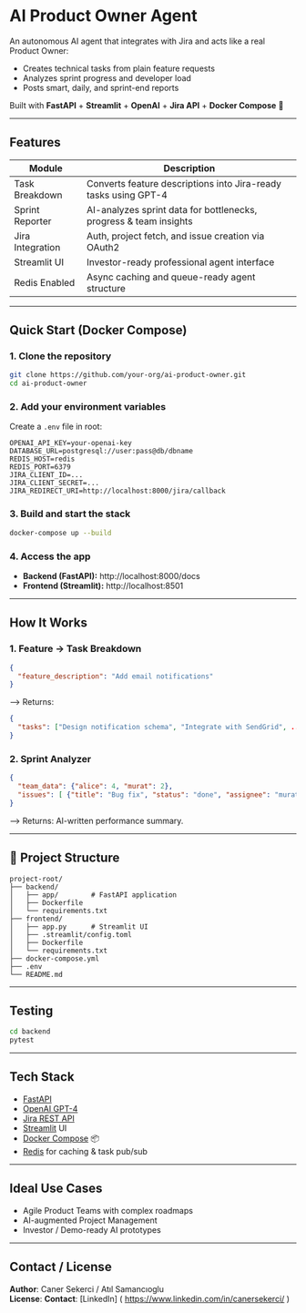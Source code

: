 #  AI Product Owner Agent

An autonomous AI agent that integrates with Jira and acts like a real Product Owner:
- Creates technical tasks from plain feature requests
- Analyzes sprint progress and developer load
- Posts smart, daily, and sprint-end reports

Built with **FastAPI** + **Streamlit** + **OpenAI** + **Jira API** + **Docker Compose** 💼

---

##  Features

| Module | Description |
|--------|-------------|
|  Task Breakdown | Converts feature descriptions into Jira-ready tasks using GPT-4 |
|  Sprint Reporter | AI-analyzes sprint data for bottlenecks, progress & team insights |
|  Jira Integration | Auth, project fetch, and issue creation via OAuth2 |
|  Streamlit UI | Investor-ready professional agent interface |
|  Redis Enabled | Async caching and queue-ready agent structure |

---

##  Quick Start (Docker Compose)

### 1. Clone the repository
```bash
git clone https://github.com/your-org/ai-product-owner.git
cd ai-product-owner
```

### 2. Add your environment variables
Create a `.env` file in root:
```env
OPENAI_API_KEY=your-openai-key
DATABASE_URL=postgresql://user:pass@db/dbname
REDIS_HOST=redis
REDIS_PORT=6379
JIRA_CLIENT_ID=...
JIRA_CLIENT_SECRET=...
JIRA_REDIRECT_URI=http://localhost:8000/jira/callback
```

### 3. Build and start the stack
```bash
docker-compose up --build
```

### 4. Access the app
- **Backend (FastAPI):** http://localhost:8000/docs
- **Frontend (Streamlit):** http://localhost:8501

---

##  How It Works

### 1. Feature → Task Breakdown
```json
{
  "feature_description": "Add email notifications"
}
```
⟶ Returns:
```json
{
  "tasks": ["Design notification schema", "Integrate with SendGrid", ...]
}
```

### 2. Sprint Analyzer
```json
{
  "team_data": {"alice": 4, "murat": 2},
  "issues": [ {"title": "Bug fix", "status": "done", "assignee": "murat"} ]
}
```
⟶ Returns: AI-written performance summary.

---

## 📁 Project Structure

```
project-root/
├── backend/
│   ├── app/        # FastAPI application
│   ├── Dockerfile
│   └── requirements.txt
├── frontend/
│   ├── app.py      # Streamlit UI
│   ├── .streamlit/config.toml
│   ├── Dockerfile
│   └── requirements.txt
├── docker-compose.yml
├── .env
└── README.md
```

---

##  Testing
```bash
cd backend
pytest
```

---

##  Tech Stack

- [FastAPI](https://fastapi.tiangolo.com/) 
- [OpenAI GPT-4](https://platform.openai.com/docs)
- [Jira REST API](https://developer.atlassian.com/cloud/jira/platform/rest/v3/)
- [Streamlit](https://streamlit.io/) UI
- [Docker Compose](https://docs.docker.com/compose/) 📦
- [Redis](https://redis.io/) for caching & task pub/sub

---

##  Ideal Use Cases
- Agile Product Teams with complex roadmaps
- AI-augmented Project Management
- Investor / Demo-ready AI prototypes

---

##  Contact / License
**Author**: Caner Sekerci / Atıl Samancıoglu  
**License**: 
**Contact**: [LinkedIn] ( https://www.linkedin.com/in/canersekerci/ )
